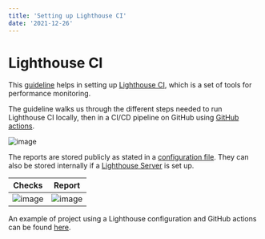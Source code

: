 ```yaml
---
title: 'Setting up Lighthouse CI'
date: '2021-12-26'
---
```


# Lighthouse CI

This [guideline](https://web.dev/lighthouse-ci/) helps in setting up [Lighthouse CI](https://github.com/GoogleChrome/lighthouse-ci), which is a set of tools for performance monitoring.

The guideline walks us through the different steps needed to run Lighthouse CI locally, then in a CI/CD pipeline on GitHub using [GitHub actions](https://github.com/features/actions). 

![image](https://user-images.githubusercontent.com/1062699/147420344-7c6aa94c-e0a7-4951-9935-21b9f128599e.png)

The reports are stored publicly as stated in a [configuration file](https://github.com/pfongkye/nextjs-blog/blob/main/lighthouserc.js). They can also be stored internally if a [Lighthouse Server](https://github.com/GoogleChrome/lighthouse-ci/blob/main/docs/server.md) is set up.

| Checks | Report |
|--------|--------|
|![image](https://user-images.githubusercontent.com/1062699/147420475-5af61cb0-83e0-41ab-a1a5-5a958217402d.png)|![image](https://user-images.githubusercontent.com/1062699/147421101-71d12013-d10b-45ba-afd2-ecf482a1b589.png)|

An example of project using a Lighthouse configuration and GitHub actions can be found [here](https://github.com/pfongkye/nextjs-blog).
